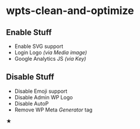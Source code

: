 wpts-clean-and-optimize
=======================

Enable Stuff
------------

* Enable SVG support
* Login Logo _(via Media image)_
* Google Analytics JS _(via Key)_

Disable Stuff
-------------

* Disable Emoji support
* Disable Admin WP Logo
* Disable AutoP
* Remove WP Meta _Generator_ tag

★
